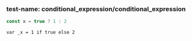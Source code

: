 
### test-name: conditional_expression/conditional_expression

```typescript
const x = true ? 1 : 2
```
```gdscript
var _x = 1 if true else 2
```
